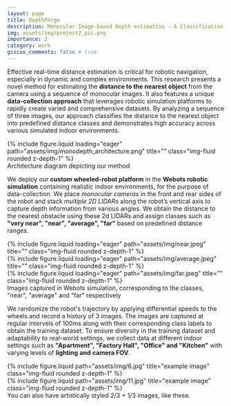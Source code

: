 ```yaml
---
layout: page
title: DepthForge  
description: Monocular Image-based Depth estimation - A Classification Approach 
img: assets/img/project2_pic.png
importance: 2
category: work
giscus_comments: false # true
---
```


Effective real-time distance estimation is critical for robotic navigation, especially in dynamic and complex environments. 
This research presents a novel method for estimating the **distance to the nearest object** from the camera using a sequence of monocular images.
It also features a unique **data-collection approach** that leverages robotic simulation platforms to rapidly create varied and comprehensive datasets.
By analyzing a sequence of three images, our approach classifies the distance to the nearest object into predefined distance classes and demonstrates high accuracy across 
various simulated indoor environments.

<div class="row">
    <div class="col-sm mt-3 mt-md-0">
        {% include figure.liquid loading="eager" path="assets/img/monodepth_architecture.png" title="" class="img-fluid rounded z-depth-1" %}
    </div>
</div>
<div class="caption">
    Architecture diagram depicting our method
</div>

We deploy our **custom wheeled-robot platform** in the **Webots robotic simulation** containing realistic indoor environments, for the purpose of data-collection. We place _monocular cameras_ in the front and rear 
sides of the robot and stack _multiple 2D LIDARs_ along the robot’s vertical axis to capture depth information from various angles.
We obtain the distance to the nearest obstacle using these 2d LIDARs and assign classes such as **"very near", "near", "average", "far"** based on predefined distance ranges.

<div class="row">
    <div class="col-sm mt-3 mt-md-0">
        {% include figure.liquid loading="eager" path="assets/img/near.jpeg" title="" class="img-fluid rounded z-depth-1" %}
    </div>
    <div class="col-sm mt-3 mt-md-0">
        {% include figure.liquid loading="eager" path="assets/img/average.jpeg" title="" class="img-fluid rounded z-depth-1" %}
    </div>
    <div class="col-sm mt-3 mt-md-0">
        {% include figure.liquid loading="eager" path="assets/img/far.jpeg" title="" class="img-fluid rounded z-depth-1" %}
    </div>
</div>
<div class="caption">
    Images captured in Webots simulation, corresponding to the classes, "near", "average" and "far" respectively
</div>

We randomize the robot's trajectory by applying differential speeds to the wheels and record a history of 3 images. The images are captured at regular intervels of 100ms along with their corresponding class labels to obtain the training dataset.
To ensure diversity in the training dataset and adaptability to real-world settings, we collect data at different indoor settings such as **"Apartment", "Factory Hall", "Office" and "Kitchen"** with varying levels of **lighting** **and** **camera FOV**.

<div class="row justify-content-sm-center">
    <div class="col-sm-8 mt-3 mt-md-0">
        {% include figure.liquid path="assets/img/6.jpg" title="example image" class="img-fluid rounded z-depth-1" %}
    </div>
    <div class="col-sm-4 mt-3 mt-md-0">
        {% include figure.liquid path="assets/img/11.jpg" title="example image" class="img-fluid rounded z-depth-1" %}
    </div>
</div>
<div class="caption">
    You can also have artistically styled 2/3 + 1/3 images, like these.
</div>


